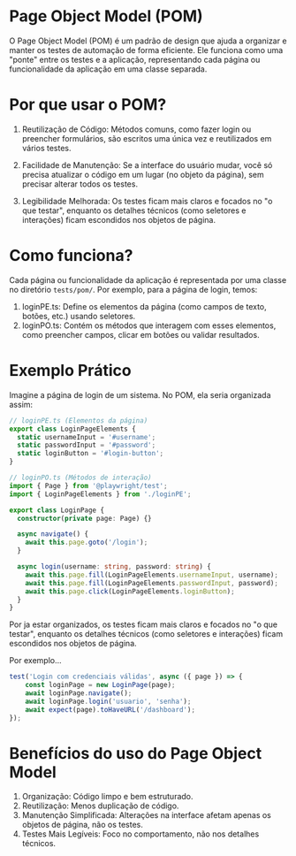 # Page Object Model (POM)
O Page Object Model (POM) é um padrão de design que ajuda a organizar e manter os testes de automação de forma eficiente. Ele funciona como uma "ponte" entre os testes e a aplicação, representando cada página ou funcionalidade da aplicação em uma classe separada.

# Por que usar o POM?

1. Reutilização de Código: Métodos comuns, como fazer login ou preencher formulários, são escritos uma única vez e reutilizados em vários testes.

2. Facilidade de Manutenção: Se a interface do usuário mudar, você só precisa atualizar o código em um lugar (no objeto da página), sem precisar alterar todos os testes.

3. Legibilidade Melhorada: Os testes ficam mais claros e focados no "o que testar", enquanto os detalhes técnicos (como seletores e interações) ficam escondidos nos objetos de página.

# Como funciona?

Cada página ou funcionalidade da aplicação é representada por uma classe no diretório `tests/pom/`. Por exemplo, para a página de login, temos:

1. loginPE.ts: Define os elementos da página (como campos de texto, botões, etc.) usando seletores.
2. loginPO.ts: Contém os métodos que interagem com esses elementos, como preencher campos, clicar em botões ou validar resultados.

# Exemplo Prático

Imagine a página de login de um sistema. No POM, ela seria organizada assim:

```typescript
// loginPE.ts (Elementos da página)
export class LoginPageElements {
  static usernameInput = '#username';
  static passwordInput = '#password';
  static loginButton = '#login-button';
}

// loginPO.ts (Métodos de interação)
import { Page } from '@playwright/test';
import { LoginPageElements } from './loginPE';

export class LoginPage {
  constructor(private page: Page) {}

  async navigate() {
    await this.page.goto('/login');
  }

  async login(username: string, password: string) {
    await this.page.fill(LoginPageElements.usernameInput, username);
    await this.page.fill(LoginPageElements.passwordInput, password);
    await this.page.click(LoginPageElements.loginButton);
  }
}
```
Por ja estar organizados, os testes ficam mais claros e focados no "o que testar", enquanto os detalhes técnicos (como seletores e interações) ficam escondidos nos objetos de página.

Por exemplo...

```typescript
test('Login com credenciais válidas', async ({ page }) => {
    const loginPage = new LoginPage(page);
    await loginPage.navigate();
    await loginPage.login('usuario', 'senha');
    await expect(page).toHaveURL('/dashboard');
});
```

# Benefícios do uso do Page Object Model

1. Organização: Código limpo e bem estruturado.
2. Reutilização: Menos duplicação de código.
3. Manutenção Simplificada: Alterações na interface afetam apenas os objetos de página, não os testes.
4. Testes Mais Legíveis: Foco no comportamento, não nos detalhes técnicos.

